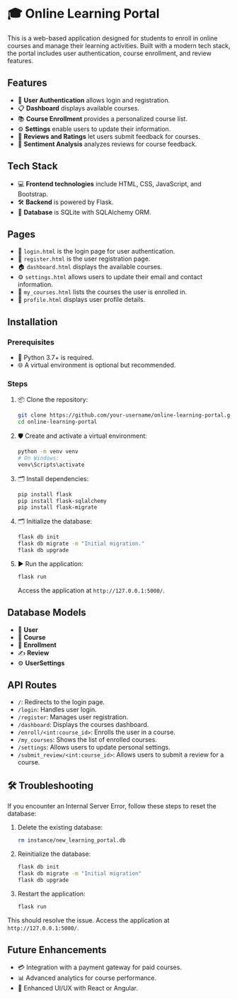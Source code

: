 # 🎓 Online Learning Portal

This is a web-based application designed for students to enroll in online courses and manage their learning activities. Built with a modern tech stack, the portal includes user authentication, course enrollment, and review features.

## Features
- 🔐 **User Authentication** allows login and registration.
- 📋 **Dashboard** displays available courses.
- 📚 **Course Enrollment** provides a personalized course list.
- ⚙️ **Settings** enable users to update their information.
- 🌟 **Reviews and Ratings** let users submit feedback for courses.
- 🧠 **Sentiment Analysis** analyzes reviews for course feedback.

## Tech Stack
- 💻 **Frontend technologies** include HTML, CSS, JavaScript, and Bootstrap.
- 🛠️ **Backend** is powered by Flask.
- 📂 **Database** is SQLite with SQLAlchemy ORM.

## Pages
- 🔑 `login.html` is the login page for user authentication.
- 📝 `register.html` is the user registration page.
- 🏠 `dashboard.html` displays the available courses.
- ⚙️ `settings.html` allows users to update their email and contact information.
- 📑 `my_courses.html` lists the courses the user is enrolled in.
- 👤 `profile.html` displays user profile details.

## Installation

### Prerequisites
- 🐍 Python 3.7+ is required.
- 🌐 A virtual environment is optional but recommended.

### Steps

1. 📦 Clone the repository:
    ```bash
    git clone https://github.com/your-username/online-learning-portal.git
    cd online-learning-portal
    ```

2. 🛡️ Create and activate a virtual environment:
    ```bash
    python -m venv venv
    # On Windows:
    venv\Scripts\activate
    ```

3. 🗂️ Install dependencies:
    ```bash
    pip install flask
    pip install flask-sqlalchemy
    pip install flask-migrate
    ```

4. 🗂️ Initialize the database:
    ```bash
    flask db init
    flask db migrate -m "Initial migration."
    flask db upgrade
    ```

5. ▶️ Run the application:
    ```bash
    flask run
    ```
    Access the application at `http://127.0.0.1:5000/`.

## Database Models
- 👥 **User**
- 📘 **Course**
- 📝 **Enrollment**
- ✍️ **Review**
- ⚙️ **UserSettings**

## API Routes
- `/`: Redirects to the login page.
- `/login`: Handles user login.
- `/register`: Manages user registration.
- `/dashboard`: Displays the courses dashboard.
- `/enroll/<int:course_id>`: Enrolls the user in a course.
- `/my_courses`: Shows the list of enrolled courses.
- `/settings`: Allows users to update personal settings.
- `/submit_review/<int:course_id>`: Allows users to submit a review for a course.

## 🛠️ Troubleshooting

If you encounter an Internal Server Error, follow these steps to reset the database:

1. Delete the existing database:
    ```bash
    rm instance/new_learning_portal.db
    ```

2. Reinitialize the database:
    ```bash
    flask db init
    flask db migrate -m "Initial migration"
    flask db upgrade
    ```

3. Restart the application:
    ```bash
    flask run
    ```
This should resolve the issue. Access the application at `http://127.0.0.1:5000/`.

## Future Enhancements
- 💳 Integration with a payment gateway for paid courses.
- 📊 Advanced analytics for course performance.
- 🎨 Enhanced UI/UX with React or Angular.
